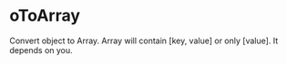 # oToArray
Convert object to Array. Array will contain [key, value] or only [value]. It depends on you.
